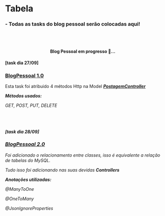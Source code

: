 Tabela
=================
<!--ts-->
  <h3> - Todas as tasks do blog pessoal serão colocadas aqui!  </h3>
<!--te-->
<br> </br>

<h4 align="center"> 
	    Blog Pessoal em progresso 🚀... 
</h4>

<h4>[task dia 27/09]</h4>

<h3><a href="https://github.com/Luis2k21/BlogPessoal/tree/master/BlogPessoal1.0/blogpessoal"> BlogPessoal 1.0</a></h3>
<p> Esta task foi atribuido 4 métodos Http na Model <em><a href=https://github.com/Luis2k21/BlogPessoal/blob/master/BlogPessoal1.0/blogpessoal/src/main/java/br/org/generation/blogpessoal/controller/PostagemController.java> <em><strong> PostagemController </strong></em></a></p>						
								   
<p><strong>Métodos usados:</strong></p>
<p><em> GET, POST, PUT, DELETE </em></p>

<br> </br>

<h4>[task dia 28/09]</h4>

<h3><a href="https://github.com/Luis2k21/BlogPessoal/tree/master/blogpessoal2.0"> BlogPessoal 2.0</a></h3>
<p> Foi adicionado o relacionamento entre classes, isso é equivalente a relação de tabelas do MySQL.</p>
<p> Tudo isso foi adicionando nas suas devidas <strong> Controllers </strong></p>
<p><strong> Anotações utilizadas: </strong></p>
<p><em> @ManyToOne </em></p>
<p><em> @OneToMany </em></p>
<p><em> @JsonIgnoreProperties </em></p>
